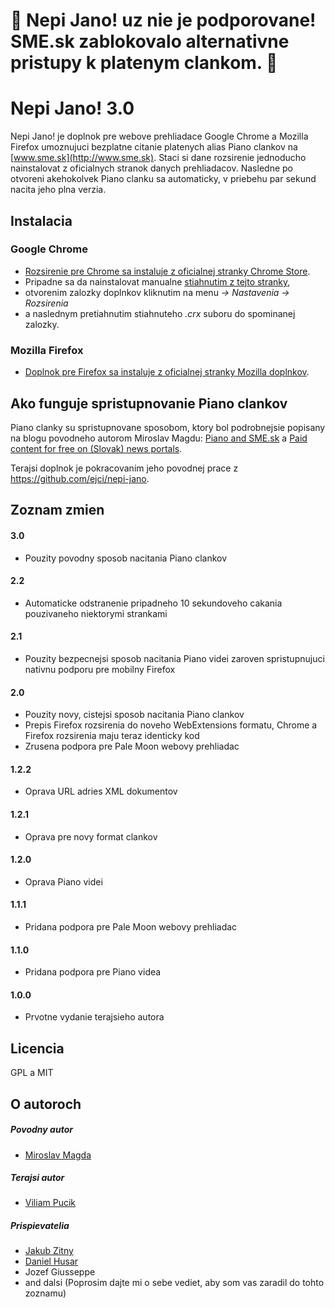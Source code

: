 :red_circle: Nepi Jano! uz nie je podporovane! SME.sk zablokovalo alternativne pristupy k platenym clankom. :red_circle:
======

Nepi Jano! 3.0
======

Nepi Jano! je doplnok pre webove prehliadace Google Chrome a Mozilla Firefox umoznujuci bezplatne citanie platenych alias Piano clankov na [www.sme.sk](http://www.sme.sk). Staci si dane rozsirenie jednoducho nainstalovat z oficialnych stranok danych prehliadacov. Nasledne po otvoreni akehokolvek Piano clanku sa automaticky, v priebehu par sekund nacita jeho plna verzia.

## Instalacia

### Google Chrome

* [Rozsirenie pre Chrome sa instaluje z oficialnej stranky Chrome Store](https://chrome.google.com/webstore/detail/nepi-jano/dmiebaglkdeebobffhbomapifjjjjakj).
* Pripadne sa da nainstalovat manualne [stiahnutim z tejto stranky](https://github.com/viliampucik/nepi-jano/raw/master/releases/nepi-jano-3.0.chrome.crx),
* otvorenim zalozky doplnkov kliknutim na menu *-> Nastavenia -> Rozsirenia*
* a naslednym pretiahnutim stiahnuteho *.crx* suboru do spominanej zalozky.

### Mozilla Firefox

* [Doplnok pre Firefox sa instaluje z oficialnej stranky Mozilla doplnkov](https://addons.mozilla.org/sk/firefox/addon/nepi-jano/).

## Ako funguje spristupnovanie Piano clankov

Piano clanky su spristupnovane sposobom, ktory bol podrobnejsie popisany na blogu povodneho autorom Miroslav Magdu: [Piano and SME.sk](http://blog.ejci.net/2013/04/21/piano-and-sme-sk/) a [Paid content for free on (Slovak) news portals](http://blog.ejci.net/2013/05/19/paid-content-for-free-on-slovak-news-portals/).

Terajsi doplnok je pokracovanim jeho povodnej prace z https://github.com/ejci/nepi-jano.

## Zoznam zmien

#### 3.0

* Pouzity povodny sposob nacitania Piano clankov

#### 2.2

* Automaticke odstranenie pripadneho 10 sekundoveho cakania pouzivaneho niektorymi strankami

#### 2.1

* Pouzity bezpecnejsi sposob nacitania Piano videi zaroven spristupnujuci nativnu podporu pre mobilny Firefox

#### 2.0

* Pouzity novy, cistejsi sposob nacitania Piano clankov
* Prepis Firefox rozsirenia do noveho WebExtensions formatu, Chrome a Firefox rozsirenia maju teraz identicky kod
* Zrusena podpora pre Pale Moon webovy prehliadac

#### 1.2.2

* Oprava URL adries XML dokumentov

#### 1.2.1

* Oprava pre novy format clankov

#### 1.2.0

* Oprava Piano videi

#### 1.1.1

* Pridana podpora pre Pale Moon webovy prehliadac

#### 1.1.0

* Pridana podpora pre Piano videa

#### 1.0.0

* Prvotne vydanie terajsieho autora

## Licencia

GPL a MIT

## O autoroch

##### Povodny autor
* [Miroslav Magda](http://ejci.net)

##### Terajsi autor
* [Viliam Pucik](https://github.com/viliampucik)

##### Prispievatelia
* [Jakub Zitny](https://github.com/jakubzitny)
* [Daniel Husar](https://github.com/danielhusar)
* Jozef Giusseppe
* and dalsi (Poprosim dajte mi o sebe vediet, aby som vas zaradil do tohto zoznamu)

